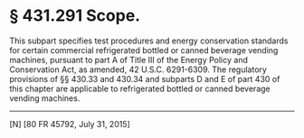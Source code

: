 # § 431.291   Scope.

This subpart specifies test procedures and energy conservation standards for certain commercial refrigerated bottled or canned beverage vending machines, pursuant to part A of Title III of the Energy Policy and Conservation Act, as amended, 42 U.S.C. 6291-6309. The regulatory provisions of §§ 430.33 and 430.34 and subparts D and E of part 430 of this chapter are applicable to refrigerated bottled or canned beverage vending machines.



---

[N] [80 FR 45792, July 31, 2015]




